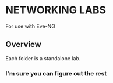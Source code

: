 # NETWORKING LABS
For use with Eve-NG

## Overview
Each folder is a standalone lab. 

### I'm sure you can figure out the rest
